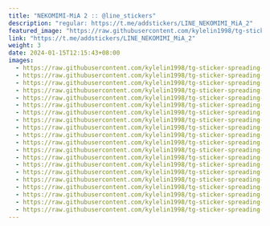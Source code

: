 ```yaml
---
title: "NEKOMIMI-MiA 2 :: @line_stickers"
description: "regular: https://t.me/addstickers/LINE_NEKOMIMI_MiA_2"
featured_image: "https://raw.githubusercontent.com/kylelin1998/tg-sticker-spreading-worldwide-images/main/img/a596315d-cab1-4e5d-ae3a-df27b4e15c17.jpg"
link: "https://t.me/addstickers/LINE_NEKOMIMI_MiA_2"
weight: 3
date: 2024-01-15T12:15:43+08:00
images:
  - https://raw.githubusercontent.com/kylelin1998/tg-sticker-spreading-worldwide-images/main/img/a596315d-cab1-4e5d-ae3a-df27b4e15c17.jpg
  - https://raw.githubusercontent.com/kylelin1998/tg-sticker-spreading-worldwide-images/main/img/f25857c6-d0f8-4f91-b200-09e4d8f83894.jpg
  - https://raw.githubusercontent.com/kylelin1998/tg-sticker-spreading-worldwide-images/main/img/db9dd7db-8c4e-4f40-bf84-f9d8f84dd3a5.jpg
  - https://raw.githubusercontent.com/kylelin1998/tg-sticker-spreading-worldwide-images/main/img/19ca71db-8071-4982-9530-4bef285910f2.jpg
  - https://raw.githubusercontent.com/kylelin1998/tg-sticker-spreading-worldwide-images/main/img/887636d3-26e2-4ed2-ab2f-ad0889a075dd.jpg
  - https://raw.githubusercontent.com/kylelin1998/tg-sticker-spreading-worldwide-images/main/img/81d77166-9d82-4212-bd09-ac147b7687e0.jpg
  - https://raw.githubusercontent.com/kylelin1998/tg-sticker-spreading-worldwide-images/main/img/86ba87d3-31b5-4253-90dc-2e342cd779aa.jpg
  - https://raw.githubusercontent.com/kylelin1998/tg-sticker-spreading-worldwide-images/main/img/a34ba528-2ab3-4896-b463-094a9b575a8b.jpg
  - https://raw.githubusercontent.com/kylelin1998/tg-sticker-spreading-worldwide-images/main/img/1b8303b2-6cae-4c98-943c-8102ffb3ddfd.jpg
  - https://raw.githubusercontent.com/kylelin1998/tg-sticker-spreading-worldwide-images/main/img/dfdf24b9-0755-4a86-87d8-24a68a74b62c.jpg
  - https://raw.githubusercontent.com/kylelin1998/tg-sticker-spreading-worldwide-images/main/img/cf34e4b5-7c91-4617-919c-319141bde6e6.jpg
  - https://raw.githubusercontent.com/kylelin1998/tg-sticker-spreading-worldwide-images/main/img/7e4b9be6-f08e-4c2f-a79a-e7e414009129.jpg
  - https://raw.githubusercontent.com/kylelin1998/tg-sticker-spreading-worldwide-images/main/img/ca3d828b-5d5b-4298-ae29-09db27dd36d4.jpg
  - https://raw.githubusercontent.com/kylelin1998/tg-sticker-spreading-worldwide-images/main/img/4bc81672-9094-4b49-a293-ec9f07d9279f.jpg
  - https://raw.githubusercontent.com/kylelin1998/tg-sticker-spreading-worldwide-images/main/img/bf061994-e72c-43f6-8a5a-8ccbc9186b78.jpg
  - https://raw.githubusercontent.com/kylelin1998/tg-sticker-spreading-worldwide-images/main/img/08af42da-fe87-459e-8590-01afceeb9419.jpg
  - https://raw.githubusercontent.com/kylelin1998/tg-sticker-spreading-worldwide-images/main/img/51c361a9-738f-4257-83fc-98832b0f5003.jpg
  - https://raw.githubusercontent.com/kylelin1998/tg-sticker-spreading-worldwide-images/main/img/dbbf02de-1302-4948-bd03-bb03a8eb1a61.jpg
  - https://raw.githubusercontent.com/kylelin1998/tg-sticker-spreading-worldwide-images/main/img/f4806dd1-d1df-4034-9a64-7fceadef2cf5.jpg
  - https://raw.githubusercontent.com/kylelin1998/tg-sticker-spreading-worldwide-images/main/img/c332ad3a-5956-4579-83c4-0f82b1c3a626.jpg
---
```


